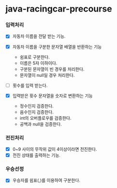 # java-racingcar-precourse

### 입력처리
- [x] 자동차 이름을 전달 받는 기능.

- [x] 자동차 이름을 구분한 문자열 배열을 반환하는 기능
  - 쉼표로 구분한다.
  - 이름은 5자 이하이다.
  - 구분된 문자열이 빈 경우를 처리한다.
  - 문자열이 null일 경우 처리한다.

- [ ] 횟수를 입력 받는다.
- [x] 입력받은 횟수 문자열을 숫자로 변환하는 기능
  - 정수인지 검증한다.
  - 음수인지 검증한다.
  - int의 오버플로우를 검증한다.
  - 공백과 null을 검증한다.

### 전진처리
- [x] 0~9 사이의 무작위 값이 4이상이라면 전진한다.
- [x] 전진 상태를 출력하는 기능.

### 우승선정
- [x] 우승자를 쉼표(,)를 이용하여 구분한다.